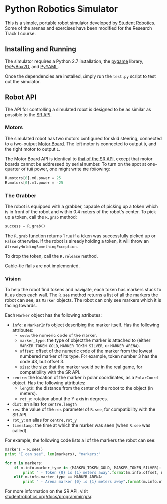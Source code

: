 # Python Robotics Simulator

This is a simple, portable robot simulator developed by [Student Robotics](https://studentrobotics.org). Some of the arenas and exercises have been modified for the Research Track I course.

## Installing and Running

The simulator requires a Python 2.7 installation, the [pygame](http://pygame.org/) library, [PyPyBox2D](https://pypi.python.org/pypi/pypybox2d/2.1-r331), and [PyYAML](https://pypi.python.org/pypi/PyYAML/).

Once the dependencies are installed, simply run the `test.py` script to test out the simulator.

## Robot API

The API for controlling a simulated robot is designed to be as similar as possible to the [SR API](https://studentrobotics.org/docs/programming/sr/).

### Motors

The simulated robot has two motors configured for skid steering, connected to a two-output [Motor Board](https://studentrobotics.org/docs/kit/motor_board). The left motor is connected to output `0`, and the right motor to output `1`.

The Motor Board API is identical to [that of the SR API](https://studentrobotics.org/docs/programming/sr/motors/), except that motor boards cannot be addressed by serial number. To turn on the spot at one-quarter of full power, one might write the following:

```python
R.motors[0].m0.power = 25
R.motors[0].m1.power = -25
```

### The Grabber

The robot is equipped with a grabber, capable of picking up a token which is in front of the robot and within 0.4 meters of the robot's center. To pick up a token, call the `R.grab` method:

```python
success = R.grab()
```

The `R.grab` function returns `True` if a token was successfully picked up or `False` otherwise. If the robot is already holding a token, it will throw an `AlreadyHoldingSomethingException`.

To drop the token, call the `R.release` method.

Cable-tie flails are not implemented.

### Vision

To help the robot find tokens and navigate, each token has markers stuck to it, as does each wall. The `R.see` method returns a list of all the markers the robot can see, as `Marker` objects. The robot can only see markers which it is facing towards.

Each `Marker` object has the following attributes:

- `info`: a `MarkerInfo` object describing the marker itself. Has the following attributes:
  - `code`: the numeric code of the marker.
  - `marker_type`: the type of object the marker is attached to (either `MARKER_TOKEN_GOLD`, `MARKER_TOKEN_SILVER`, or `MARKER_ARENA`).
  - `offset`: offset of the numeric code of the marker from the lowest numbered marker of its type. For example, token number 3 has the code 43, but offset 3.
  - `size`: the size that the marker would be in the real game, for compatibility with the SR API.
- `centre`: the location of the marker in polar coordinates, as a `PolarCoord` object. Has the following attributes:
  - `length`: the distance from the center of the robot to the object (in meters).
  - `rot_y`: rotation about the Y-axis in degrees.
- `dist`: an alias for `centre.length`
- `res`: the value of the `res` parameter of `R.see`, for compatibility with the SR API.
- `rot_y`: an alias for `centre.rot_y`
- `timestamp`: the time at which the marker was seen (when `R.see` was called).

For example, the following code lists all of the markers the robot can see:

```python
markers = R.see()
print "I can see", len(markers), "markers:"

for m in markers:
    if m.info.marker_type in (MARKER_TOKEN_GOLD, MARKER_TOKEN_SILVER):
        print " - Token {0} is {1} meters away".format(m.info.offset, m.dist)
    elif m.info.marker_type == MARKER_ARENA:
        print " - Arena marker {0} is {1} meters away".format(m.info.offset, m.dist)
```

For more information on the SR API, visit [studentrobotics.org/docs/programming/sr](https://studentrobotics.org/docs/programming/sr/).
```

